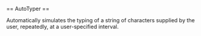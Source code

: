 == AutoTyper ==

Automatically simulates the typing of a string of characters supplied by the user, repeatedly, at a user-specified interval.
